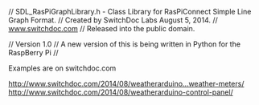 
//  SDL_RasPiGraphLibrary.h - Class Library for RasPiConnect Simple Line Graph Format.
//  Created by SwitchDoc Labs August 5, 2014.
//  www.switchdoc.com
//  Released into the public domain.

// Version 1.0
// A new version of this is being written in Python for the RaspBerry Pi
//

Examples are on switchdoc.com

http://www.switchdoc.com/2014/08/weatherarduino…weather-meters/
http://www.switchdoc.com/2014/08/weatherarduino-control-panel/
